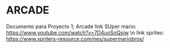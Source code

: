 # ARCADE
Documento para Proyecto 1; Arcade
link SUper mario: https://www.youtube.com/watch?v=7D4uoSoQsjw \n
link sprites: https://www.spriters-resource.com/nes/supermariobros/
